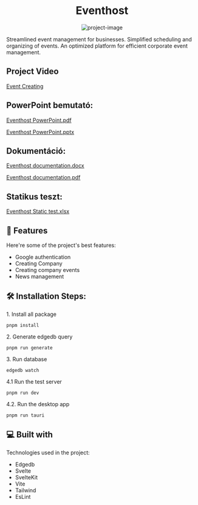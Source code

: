 <h1 align="center" id="title">Eventhost</h1>

<p align="center"><img src="https://socialify.git.ci/istvan033/eventhost/image?font=Bitter&amp;language=1&amp;name=1&amp;owner=1&amp;pattern=Circuit%20Board&amp;theme=Auto" alt="project-image"></p>

<p id="description">Streamlined event management for businesses. Simplified scheduling and organizing of events. An optimized platform for efficient corporate event management.</p>

<h2>Project Video</h2>

[Event Creating](https://youtu.be/7FdZsDDF4iE)


<h2>PowerPoint bemutató:</h2>

[Eventhost PowerPoint.pdf](https://github.com/istvan033/Eventhost/files/15029812/Eventhost.diavetites.pdf)

[Eventhost PowerPoint.pptx](https://github.com/istvan033/Eventhost/files/15029810/Eventhost.diavetites.pptx)


<h2>Dokumentáció:</h2>

[Eventhost documentation.docx](https://github.com/istvan033/Eventhost/files/15029807/Eventhost.dokumentacio.docx)

[Eventhost documentation.pdf](https://github.com/istvan033/Eventhost/files/15029808/Eventhost.dokumentacio.pdf)


<h2>Statikus teszt:</h2>

[Eventhost Static test.xlsx](https://github.com/istvan033/Eventhost/files/15028946/EventhostStatikteszt.xlsx)


<h2>🧐 Features</h2>

Here're some of the project's best features:

*   Google authentication
*   Creating Company
*   Creating company events
*   News management

<h2>🛠️ Installation Steps:</h2>

<p>1. Install all package</p>

```
pnpm install 
```

<p>2. Generate edgedb query</p>

```
pnpm run generate 
```

<p>3. Run database</p>

```
edgedb watch
```

<p>4.1 Run the test server</p>

```
pnpm run dev
```
<p>4.2. Run the desktop app</p>

```
pnpm run tauri
```
  
  
<h2>💻 Built with</h2>

Technologies used in the project:

*   Edgedb
*   Svelte
*   SvelteKit
*   Vite
*   Tailwind
*   EsLint





